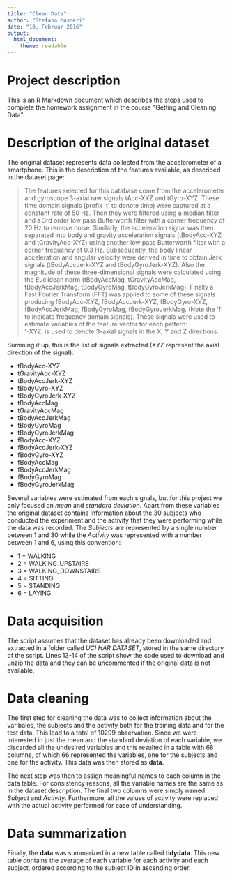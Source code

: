 ```yaml
---
title: "Clean Data"
author: "Stefano Masneri"
date: "10. Februar 2016"
output: 
  html_document: 
    theme: readable
---
```


# Project description

This is an R Markdown document which describes the steps used to complete the homework assignment in the course "Getting and Cleaning Data".

# Description of the original dataset

The original dataset represents data collected from the accelerometer of a smartphone. This is the description of the features available, as described in the dataset page:

> The features selected for this database come from the accelerometer and gyroscope 3-axial raw signals tAcc-XYZ and tGyro-XYZ. These time domain signals (prefix 't' to denote time) were captured at a constant rate of 50 Hz. Then they were filtered using a median filter and a 3rd order low pass Butterworth filter with a corner frequency of 20 Hz to remove noise.
> Similarly, the acceleration signal was then separated into body and gravity acceleration signals (tBodyAcc-XYZ and tGravityAcc-XYZ) using another low pass Butterworth filter with a corner frequency of 0.3 Hz.
> Subsequently, the body linear acceleration and angular velocity were derived in time to obtain Jerk signals (tBodyAccJerk-XYZ and tBodyGyroJerk-XYZ). Also the magnitude of these three-dimensional signals were calculated using the Euclidean norm (tBodyAccMag, tGravityAccMag, tBodyAccJerkMag, tBodyGyroMag, tBodyGyroJerkMag).
> Finally a Fast Fourier Transform (FFT) was applied to some of these signals producing fBodyAcc-XYZ, fBodyAccJerk-XYZ, fBodyGyro-XYZ, fBodyAccJerkMag, fBodyGyroMag, fBodyGyroJerkMag. (Note the 'f' to indicate frequency domain signals).
> These signals were used to estimate variables of the feature vector for each pattern:  
'-XYZ' is used to denote 3-axial signals in the X, Y and Z directions.

Summing it up, this is the list of signals extracted (XYZ represent the axial direction of the signal):

* tBodyAcc-XYZ
* tGravityAcc-XYZ
* tBodyAccJerk-XYZ
* tBodyGyro-XYZ
* tBodyGyroJerk-XYZ
* tBodyAccMag
* tGravityAccMag
* tBodyAccJerkMag
* tBodyGyroMag
* tBodyGyroJerkMag
* fBodyAcc-XYZ
* fBodyAccJerk-XYZ
* fBodyGyro-XYZ
* fBodyAccMag
* fBodyAccJerkMag
* fBodyGyroMag
* fBodyGyroJerkMag

Several variables were estimated from each signals, but for this project we only focused on *mean* and *standard deviation*.
Apart from these variables the original dataset contains information about the 30 subjects who conducted the experiment and the activity that they were performing while the data was recorded. The *Subjects* are represented by a single number between 1 and 30 while the *Activity* was represented with a number between 1 and 6, using this convention:

* 1 = WALKING
* 2 = WALKING_UPSTAIRS
* 3 = WALKING_DOWNSTAIRS
* 4 = SITTING
* 5 = STANDING
* 6 = LAYING

# Data acquisition

The script assumes that the dataset has already been downloaded and extracted in a folder called *UCI HAR DATASET*, stored in the same directory of the script. Lines 13-14 of the script show the code used to download and unzip the data and they can be uncommented if the original data is not available.

# Data cleaning

The first step for cleaning the data was to collect information about the varibales, the subjects and the activity both for the training data and for the test data. This lead to a total of 10299 observation. Since we were interested in just the mean and the standard deviation of each variable, we discarded all the undesired variables and this resulted in a table with 68 columns, of which 66 represented the variables, one for the subjects and one for the activity. This data was then stored as **data**.

The next step was then to assign meaningful names to each column in the data table. For consistency reasons, all the variable names are the same as in the dataset description. The final two columns were simply named *Subject* and *Activity*. Furthermore, all the values of activity were replaced with the actual activity performed for ease of understanding.

# Data summarization

Finally, the **data** was summarized in a new table called **tidydata**. This new table contains the average of each variable for each activity and each subject, ordered according to the subject ID in ascending order.
